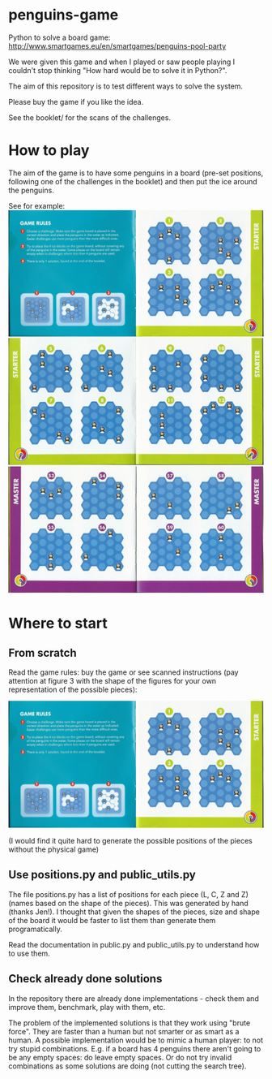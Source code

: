 # penguins-game
Python to solve a board game: http://www.smartgames.eu/en/smartgames/penguins-pool-party

We were given this game and when I played or saw people playing I couldn't stop thinking "How hard would be to solve it in Python?".

The aim of this repository is to test different ways to solve the system.

Please buy the game if you like the idea.

See the booklet/ for the scans of the challenges.

# How to play
The aim of the game is to have some penguins in a board (pre-set positions, following one of the challenges in the booklet) and then put the ice around the penguins.

See for example:
![Instructions](booklet/instructions-0002.jpg)
![Starter challenges](booklet/instructions-0003.jpg)
![Master challenges](booklet/instructions-0011.jpg)



# Where to start
## From scratch
Read the game rules: buy the game or see scanned instructions (pay attention at figure 3 with the shape of the figures for your own representation of the possible pieces):

![Instructions](booklet/instructions-0002.jpg)

(I would find it quite hard to generate the possible positions of the pieces without the physical game)


## Use positions.py and public_utils.py
The file positions.py has a list of positions for each piece (L, C, Z and Z) (names based on the shape of the pieces). This was generated by hand (thanks Jen!). I thought that given the shapes of the pieces, size and shape of the board it would be faster to list them than generate them programatically.

Read the documentation in public.py and public_utils.py to understand how to use them.

## Check already done solutions
In the repository there are already done implementations - check them and improve them, benchmark, play with them, etc.

The problem of the implemented solutions is that they work using "brute force". They are faster than a human but not smarter or as smart as a human. A possible implementation would be to mimic a human player: to not try stupid combinations. E.g. if a board has 4 penguins there aren't going to be any empty spaces: do leave empty spaces. Or do not try invalid combinations as some solutions are doing (not cutting the search tree).
